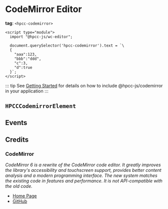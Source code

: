 # CodeMirror Editor

**tag**: `<hpcc-codemirror>`

<ClientOnly>
  <hpcc-vitepress preview_border="0px" preview_height_ratio=0.5 style="width:100%;height:400px">
    <hpcc-codemirror mode="json" theme="dark" style="width:100%;height:100%">
    </hpcc-codemirror>

    <script type="module">
      import "@hpcc-js/wc-editor";

      document.querySelector('hpcc-codemirror').text = `\
      {
        "aaa":123, 
        "bbb":"ddd", 
        "c":3, 
        "d":true
      }`;
    </script>
  </hpcc-vitepress>
</ClientOnly>

::: tip
See [Getting Started](../../../README) for details on how to include @hpcc-js/codemirror in your application
:::

## `HPCCCodemirrorElement`

## Events

## Credits

### CodeMirror

_CodeMirror 6 is a rewrite of the CodeMirror code editor. It greatly improves the library's accessibility and touchscreen support, provides better content analysis and a modern programming interface. The new system matches the existing code in features and performance. It is not API-compatible with the old code._

* [Home Page](https://codemirror.net/6/)
* [GitHub](https://github.com/codemirror/codemirror.next/)


